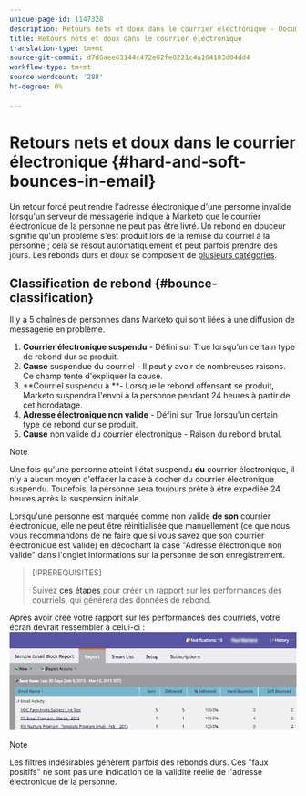 ```yaml
---
unique-page-id: 1147328
description: Retours nets et doux dans le courrier électronique - Documents marketing - Documentation du produit
title: Retours nets et doux dans le courrier électronique
translation-type: tm+mt
source-git-commit: d7d6aee63144c472e02fe0221c4a164183d04dd4
workflow-type: tm+mt
source-wordcount: '288'
ht-degree: 0%

---
```



# Retours nets et doux dans le courrier électronique {#hard-and-soft-bounces-in-email}

Un retour forcé peut rendre l&#39;adresse électronique d&#39;une personne invalide lorsqu&#39;un serveur de messagerie indique à Marketo que le courrier électronique de la personne ne peut pas être livré. Un rebond en douceur signifie qu&#39;un problème s&#39;est produit lors de la remise du courriel à la personne ; cela se résout automatiquement et peut parfois prendre des jours. Les rebonds durs et doux se composent de [plusieurs catégories](http://nation.marketo.com/t5/Knowledgebase/Maintaining-a-Directory-of-Leads-Bouncing-Emails/ta-p/300838).

## Classification de rebond {#bounce-classification}

Il y a 5 chaînes de personnes dans Marketo qui sont liées à une diffusion de messagerie en problème.

1. **Courrier électronique suspendu** - Défini sur True lorsqu’un certain type de rebond dur se produit.
1. **Cause** suspendue du courriel - Il peut y avoir de nombreuses raisons. Ce champ tente d&#39;expliquer la cause.
1. **Courriel suspendu à **- Lorsque le rebond offensant se produit, Marketo suspendra l&#39;envoi à la personne pendant 24 heures à partir de cet horodatage.
1. **Adresse électronique non valide** - Défini sur True lorsqu&#39;un certain type de rebond dur se produit.
1. **Cause** non valide du courrier électronique - Raison du rebond brutal.

>[!NOTE]
>
>Une fois qu&#39;une personne atteint l&#39;état suspendu **du** courrier électronique, il n&#39;y a aucun moyen d&#39;effacer la case à cocher du courrier électronique suspendu. Toutefois, la personne sera toujours prête à être expédiée 24 heures après la suspension initiale.
>
>Lorsqu&#39;une personne est marquée comme non valide **de son** courrier électronique, elle ne peut être réinitialisée que manuellement (ce que nous vous recommandons de ne faire que si vous savez que son courrier électronique est valide) en décochant la case &quot;Adresse électronique non valide&quot; dans l&#39;onglet Informations sur la personne de son enregistrement.

>[!PREREQUISITES]
>
>Suivez [ces étapes](../../../product-docs/email-marketing/email-programs/email-program-data/email-performance-report.md) pour créer un rapport sur les performances des courriels, qui générera des données de rebond.

Après avoir créé votre rapport sur les performances des courriels, votre écran devrait ressembler à celui-ci : ![](assets/soft-hard-bounce.png)

>[!NOTE]
>
>Les filtres indésirables génèrent parfois des rebonds durs. Ces &quot;faux positifs&quot; ne sont pas une indication de la validité réelle de l&#39;adresse électronique de la personne.

